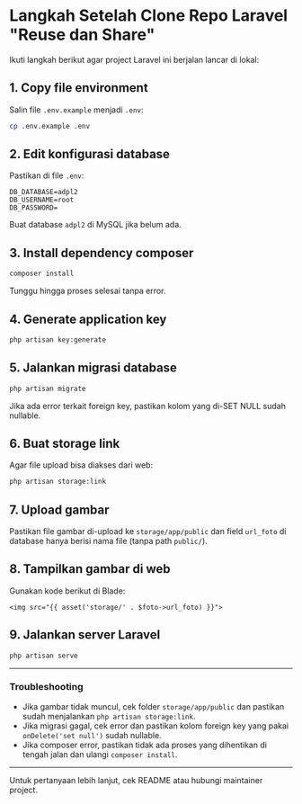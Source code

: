 # Langkah Setelah Clone Repo Laravel "Reuse dan Share"

Ikuti langkah berikut agar project Laravel ini berjalan lancar di lokal:

## 1. Copy file environment
Salin file `.env.example` menjadi `.env`:
```sh
cp .env.example .env
```

## 2. Edit konfigurasi database
Pastikan di file `.env`:
```
DB_DATABASE=adpl2
DB_USERNAME=root
DB_PASSWORD=
```
Buat database `adpl2` di MySQL jika belum ada.

## 3. Install dependency composer
```sh
composer install
```
Tunggu hingga proses selesai tanpa error.

## 4. Generate application key
```sh
php artisan key:generate
```

## 5. Jalankan migrasi database
```sh
php artisan migrate
```
Jika ada error terkait foreign key, pastikan kolom yang di-SET NULL sudah nullable.

## 6. Buat storage link
Agar file upload bisa diakses dari web:
```sh
php artisan storage:link
```

## 7. Upload gambar
Pastikan file gambar di-upload ke `storage/app/public` dan field `url_foto` di database hanya berisi nama file (tanpa path `public/`).

## 8. Tampilkan gambar di web
Gunakan kode berikut di Blade:
```blade
<img src="{{ asset('storage/' . $foto->url_foto) }}">
```

## 9. Jalankan server Laravel
```sh
php artisan serve
```

---

### Troubleshooting
- Jika gambar tidak muncul, cek folder `storage/app/public` dan pastikan sudah menjalankan `php artisan storage:link`.
- Jika migrasi gagal, cek error dan pastikan kolom foreign key yang pakai `onDelete('set null')` sudah nullable.
- Jika composer error, pastikan tidak ada proses yang dihentikan di tengah jalan dan ulangi `composer install`.

---

Untuk pertanyaan lebih lanjut, cek README atau hubungi maintainer project.
